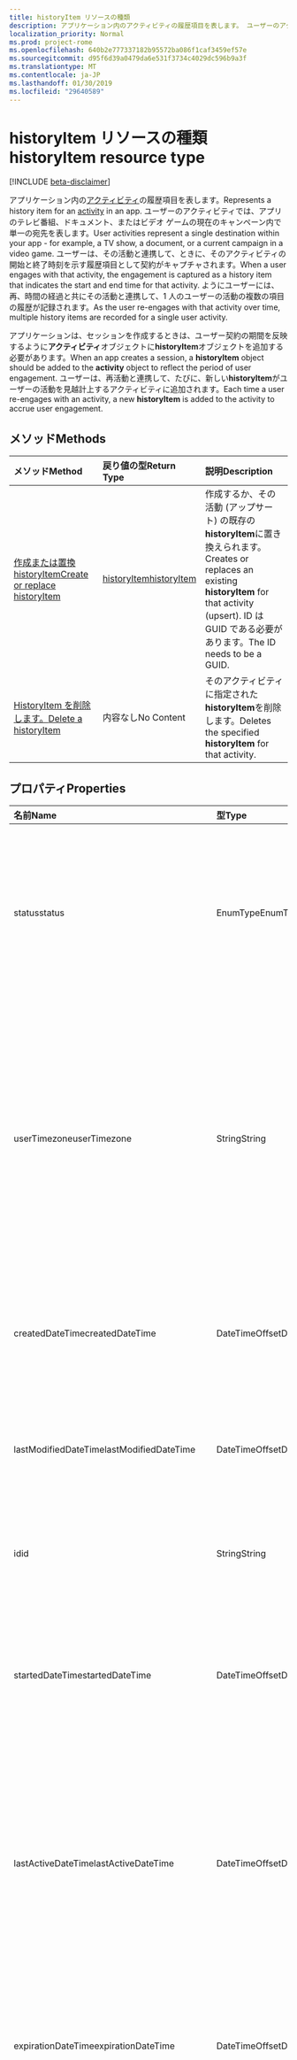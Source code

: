 ```yaml
---
title: historyItem リソースの種類
description: アプリケーション内のアクティビティの履歴項目を表します。 ユーザーのアクティビティでは、アプリのテレビ番組、ドキュメント、またはビデオ ゲームの現在のキャンペーン内で単一の宛先を表します。 ユーザーは、その活動と連携して、ときに、そのアクティビティの開始と終了時刻を示す履歴項目として契約がキャプチャされます。 ようにユーザーには、再、時間の経過と共にその活動と連携して、1 人のユーザーの活動の複数の項目の履歴が記録されます。
localization_priority: Normal
ms.prod: project-rome
ms.openlocfilehash: 640b2e777337182b95572ba086f1caf3459ef57e
ms.sourcegitcommit: d95f6d39a0479da6e531f3734c4029dc596b9a3f
ms.translationtype: MT
ms.contentlocale: ja-JP
ms.lasthandoff: 01/30/2019
ms.locfileid: "29640589"
---
```

# <a name="historyitem-resource-type"></a><span data-ttu-id="72ddc-106">historyItem リソースの種類</span><span class="sxs-lookup"><span data-stu-id="72ddc-106">historyItem resource type</span></span>

[!INCLUDE [beta-disclaimer](../../includes/beta-disclaimer.md)]

<span data-ttu-id="72ddc-107">アプリケーション内の[アクティビティ](projectrome-activity.md)の履歴項目を表します。</span><span class="sxs-lookup"><span data-stu-id="72ddc-107">Represents a history item for an [activity](projectrome-activity.md) in an app.</span></span> <span data-ttu-id="72ddc-108">ユーザーのアクティビティでは、アプリのテレビ番組、ドキュメント、またはビデオ ゲームの現在のキャンペーン内で単一の宛先を表します。</span><span class="sxs-lookup"><span data-stu-id="72ddc-108">User activities represent a single destination within your app - for example, a TV show, a document, or a current campaign in a video game.</span></span> <span data-ttu-id="72ddc-109">ユーザーは、その活動と連携して、ときに、そのアクティビティの開始と終了時刻を示す履歴項目として契約がキャプチャされます。</span><span class="sxs-lookup"><span data-stu-id="72ddc-109">When a user engages with that activity, the engagement is captured as a history item that indicates the start and end time for that activity.</span></span> <span data-ttu-id="72ddc-110">ようにユーザーには、再、時間の経過と共にその活動と連携して、1 人のユーザーの活動の複数の項目の履歴が記録されます。</span><span class="sxs-lookup"><span data-stu-id="72ddc-110">As the user re-engages with that activity over time, multiple history items are recorded for a single user activity.</span></span>

<span data-ttu-id="72ddc-111">アプリケーションは、セッションを作成するときは、ユーザー契約の期間を反映するように**アクティビティ**オブジェクトに**historyItem**オブジェクトを追加する必要があります。</span><span class="sxs-lookup"><span data-stu-id="72ddc-111">When an app creates a session, a **historyItem** object should be added to the **activity** object to reflect the period of user engagement.</span></span> <span data-ttu-id="72ddc-112">ユーザーは、再活動と連携して、たびに、新しい**historyItem**がユーザーの活動を見越計上するアクティビティに追加されます。</span><span class="sxs-lookup"><span data-stu-id="72ddc-112">Each time a user re-engages with an activity, a new **historyItem** is added to the activity to accrue user engagement.</span></span>

## <a name="methods"></a><span data-ttu-id="72ddc-113">メソッド</span><span class="sxs-lookup"><span data-stu-id="72ddc-113">Methods</span></span>

|<span data-ttu-id="72ddc-114">メソッド</span><span class="sxs-lookup"><span data-stu-id="72ddc-114">Method</span></span> | <span data-ttu-id="72ddc-115">戻り値の型</span><span class="sxs-lookup"><span data-stu-id="72ddc-115">Return Type</span></span> | <span data-ttu-id="72ddc-116">説明</span><span class="sxs-lookup"><span data-stu-id="72ddc-116">Description</span></span>|
|:------|:------------|:-----------|
|[<span data-ttu-id="72ddc-117">作成または置換 historyItem</span><span class="sxs-lookup"><span data-stu-id="72ddc-117">Create or replace historyItem</span></span>](../api/projectrome-put-historyitem.md) | [<span data-ttu-id="72ddc-118">historyItem</span><span class="sxs-lookup"><span data-stu-id="72ddc-118">historyItem</span></span>](projectrome-historyitem.md) | <span data-ttu-id="72ddc-119">作成するか、その活動 (アップサート) の既存の**historyItem**に置き換えられます。</span><span class="sxs-lookup"><span data-stu-id="72ddc-119">Creates or replaces an existing **historyItem** for that activity (upsert).</span></span> <span data-ttu-id="72ddc-120">ID は GUID である必要があります。</span><span class="sxs-lookup"><span data-stu-id="72ddc-120">The ID needs to be a GUID.</span></span>|
|[<span data-ttu-id="72ddc-121">HistoryItem を削除します。</span><span class="sxs-lookup"><span data-stu-id="72ddc-121">Delete a historyItem</span></span>](../api/projectrome-delete-historyitem.md) | <span data-ttu-id="72ddc-122">内容なし</span><span class="sxs-lookup"><span data-stu-id="72ddc-122">No Content</span></span> | <span data-ttu-id="72ddc-123">そのアクティビティに指定された**historyItem**を削除します。</span><span class="sxs-lookup"><span data-stu-id="72ddc-123">Deletes the specified **historyItem** for that activity.</span></span>|

## <a name="properties"></a><span data-ttu-id="72ddc-124">プロパティ</span><span class="sxs-lookup"><span data-stu-id="72ddc-124">Properties</span></span>

|<span data-ttu-id="72ddc-125">名前</span><span class="sxs-lookup"><span data-stu-id="72ddc-125">Name</span></span> | <span data-ttu-id="72ddc-126">型</span><span class="sxs-lookup"><span data-stu-id="72ddc-126">Type</span></span> | <span data-ttu-id="72ddc-127">説明</span><span class="sxs-lookup"><span data-stu-id="72ddc-127">Description</span></span>|
|:----|:-----|:-----------|
|<span data-ttu-id="72ddc-128">status</span><span class="sxs-lookup"><span data-stu-id="72ddc-128">status</span></span> | <span data-ttu-id="72ddc-129">EnumType</span><span class="sxs-lookup"><span data-stu-id="72ddc-129">EnumType</span></span> | <span data-ttu-id="72ddc-130">サーバーで設定します。</span><span class="sxs-lookup"><span data-stu-id="72ddc-130">Set by the server.</span></span> <span data-ttu-id="72ddc-131">有効なオブジェクトを識別するために使用する状態コードです。</span><span class="sxs-lookup"><span data-stu-id="72ddc-131">A status code used to identify valid objects.</span></span> <span data-ttu-id="72ddc-132">値: アクティブな場合、更新、削除、無視されます。</span><span class="sxs-lookup"><span data-stu-id="72ddc-132">Values: active, updated, deleted, ignored.</span></span>|
|<span data-ttu-id="72ddc-133">userTimezone</span><span class="sxs-lookup"><span data-stu-id="72ddc-133">userTimezone</span></span> | <span data-ttu-id="72ddc-134">String</span><span class="sxs-lookup"><span data-stu-id="72ddc-134">String</span></span> | <span data-ttu-id="72ddc-135">省略可能。</span><span class="sxs-lookup"><span data-stu-id="72ddc-135">Optional.</span></span> <span data-ttu-id="72ddc-136">活動の作成時に配置されましたユーザーのデバイスのアクティビティを生成するために使用するタイム ゾーンです。</span><span class="sxs-lookup"><span data-stu-id="72ddc-136">The timezone in which the user's device used to generate the activity was located at activity creation time.</span></span> <span data-ttu-id="72ddc-137">クロスプラット フォーム形式をサポートするために、Olson の Id として指定された値です。</span><span class="sxs-lookup"><span data-stu-id="72ddc-137">Values supplied as Olson IDs in order to support cross-platform representation.</span></span>|
|<span data-ttu-id="72ddc-138">createdDateTime</span><span class="sxs-lookup"><span data-stu-id="72ddc-138">createdDateTime</span></span> | <span data-ttu-id="72ddc-139">DateTimeOffset</span><span class="sxs-lookup"><span data-stu-id="72ddc-139">DateTimeOffset</span></span> | <span data-ttu-id="72ddc-140">サーバーで設定します。</span><span class="sxs-lookup"><span data-stu-id="72ddc-140">Set by the server.</span></span> <span data-ttu-id="72ddc-141">サーバー上にオブジェクトが作成されたときの utc 日時。</span><span class="sxs-lookup"><span data-stu-id="72ddc-141">DateTime in UTC when the object was created on the server.</span></span>|
|<span data-ttu-id="72ddc-142">lastModifiedDateTime</span><span class="sxs-lookup"><span data-stu-id="72ddc-142">lastModifiedDateTime</span></span> | <span data-ttu-id="72ddc-143">DateTimeOffset</span><span class="sxs-lookup"><span data-stu-id="72ddc-143">DateTimeOffset</span></span> | <span data-ttu-id="72ddc-144">サーバーで設定します。</span><span class="sxs-lookup"><span data-stu-id="72ddc-144">Set by the server.</span></span> <span data-ttu-id="72ddc-145">サーバー上にオブジェクトが変更されたときの utc 日時。</span><span class="sxs-lookup"><span data-stu-id="72ddc-145">DateTime in UTC when the object was modified on the server.</span></span>|
|<span data-ttu-id="72ddc-146">id</span><span class="sxs-lookup"><span data-stu-id="72ddc-146">id</span></span> | <span data-ttu-id="72ddc-147">String</span><span class="sxs-lookup"><span data-stu-id="72ddc-147">String</span></span> | <span data-ttu-id="72ddc-148">必須。</span><span class="sxs-lookup"><span data-stu-id="72ddc-148">Required.</span></span> <span data-ttu-id="72ddc-149">**HistoryItem**オブジェクトの GUID をクライアントに設定します。</span><span class="sxs-lookup"><span data-stu-id="72ddc-149">Client-set GUID for the **historyItem** object.</span></span>|
|<span data-ttu-id="72ddc-150">startedDateTime</span><span class="sxs-lookup"><span data-stu-id="72ddc-150">startedDateTime</span></span> | <span data-ttu-id="72ddc-151">DateTimeOffset</span><span class="sxs-lookup"><span data-stu-id="72ddc-151">DateTimeOffset</span></span> | <span data-ttu-id="72ddc-152">必須です。</span><span class="sxs-lookup"><span data-stu-id="72ddc-152">Required.</span></span> <span data-ttu-id="72ddc-153">**HistoryItem** (アクティビティ セッション) が開始されたときの UTC 日時。</span><span class="sxs-lookup"><span data-stu-id="72ddc-153">UTC DateTime when the **historyItem** (activity session) was started.</span></span> <span data-ttu-id="72ddc-154">タイムラインの履歴が必要です。</span><span class="sxs-lookup"><span data-stu-id="72ddc-154">Required for timeline history.</span></span>|
|<span data-ttu-id="72ddc-155">lastActiveDateTime</span><span class="sxs-lookup"><span data-stu-id="72ddc-155">lastActiveDateTime</span></span> | <span data-ttu-id="72ddc-156">DateTimeOffset</span><span class="sxs-lookup"><span data-stu-id="72ddc-156">DateTimeOffset</span></span> | <span data-ttu-id="72ddc-157">省略可能。</span><span class="sxs-lookup"><span data-stu-id="72ddc-157">Optional.</span></span> <span data-ttu-id="72ddc-158">**HistoryItem** (アクティビティ セッション) がアクティブまたは終了の null の場合、 **historyItem**の状態として理解された最後のときの UTC 日時は、継続中にする必要があります。</span><span class="sxs-lookup"><span data-stu-id="72ddc-158">UTC DateTime when the **historyItem** (activity session) was last understood as active or finished - if null, **historyItem** status should be Ongoing.</span></span>|
|<span data-ttu-id="72ddc-159">expirationDateTime</span><span class="sxs-lookup"><span data-stu-id="72ddc-159">expirationDateTime</span></span> | <span data-ttu-id="72ddc-160">DateTimeOffset</span><span class="sxs-lookup"><span data-stu-id="72ddc-160">DateTimeOffset</span></span> | <span data-ttu-id="72ddc-161">省略可能。</span><span class="sxs-lookup"><span data-stu-id="72ddc-161">Optional.</span></span> <span data-ttu-id="72ddc-162">**HistoryItem**がハード削除を行うときの UTC 日時。</span><span class="sxs-lookup"><span data-stu-id="72ddc-162">UTC DateTime when the **historyItem** will undergo hard-delete.</span></span> <span data-ttu-id="72ddc-163">クライアントによって設定できます。</span><span class="sxs-lookup"><span data-stu-id="72ddc-163">Can be set by the client.</span></span>|
|<span data-ttu-id="72ddc-164">activeDurationSeconds</span><span class="sxs-lookup"><span data-stu-id="72ddc-164">activeDurationSeconds</span></span> | <span data-ttu-id="72ddc-165">int</span><span class="sxs-lookup"><span data-stu-id="72ddc-165">int</span></span> | <span data-ttu-id="72ddc-166">省略可能。</span><span class="sxs-lookup"><span data-stu-id="72ddc-166">Optional.</span></span> <span data-ttu-id="72ddc-167">アクティブなユーザーの活動の期間です。</span><span class="sxs-lookup"><span data-stu-id="72ddc-167">The duration of active user engagement.</span></span> <span data-ttu-id="72ddc-168">指定されなかった場合、この**startedDateTime**と**lastActiveDateTime**から計算されます。</span><span class="sxs-lookup"><span data-stu-id="72ddc-168">if not supplied, this is calculated from the **startedDateTime** and **lastActiveDateTime**.</span></span>|

## <a name="relationships"></a><span data-ttu-id="72ddc-169">リレーションシップ</span><span class="sxs-lookup"><span data-stu-id="72ddc-169">Relationships</span></span>

|<span data-ttu-id="72ddc-170">リレーションシップ</span><span class="sxs-lookup"><span data-stu-id="72ddc-170">Relationship</span></span> | <span data-ttu-id="72ddc-171">型</span><span class="sxs-lookup"><span data-stu-id="72ddc-171">Type</span></span> | <span data-ttu-id="72ddc-172">説明</span><span class="sxs-lookup"><span data-stu-id="72ddc-172">Description</span></span>|
|:------------|:-----|:-----------|
|<span data-ttu-id="72ddc-173">activity</span><span class="sxs-lookup"><span data-stu-id="72ddc-173">activity</span></span>| [<span data-ttu-id="72ddc-174">アクティビティ</span><span class="sxs-lookup"><span data-stu-id="72ddc-174">activity</span></span>](../resources/projectrome-activity.md) | <span data-ttu-id="72ddc-175">省略可能。</span><span class="sxs-lookup"><span data-stu-id="72ddc-175">Optional.</span></span> <span data-ttu-id="72ddc-176">受け取りますおよび抑制ソリューションです。ナビゲーション プロパティに関連する活動です。</span><span class="sxs-lookup"><span data-stu-id="72ddc-176">NavigationProperty/Containment; navigation property to the associated activity.</span></span>|

## <a name="json-representation"></a><span data-ttu-id="72ddc-177">JSON 表記</span><span class="sxs-lookup"><span data-stu-id="72ddc-177">JSON representation</span></span>

<span data-ttu-id="72ddc-178">以下は、リソースの JSON 表記です。</span><span class="sxs-lookup"><span data-stu-id="72ddc-178">Here is a JSON representation of the resource.</span></span>

<!-- {
  "blockType": "resource",
  "optionalProperties": [
    "userTimezone",
    "lastActiveDateTime",
    "activeDurationSeconds"
  ],
  "@odata.type": "microsoft.graph.historyItem"
}-->

```json
{
    "status": "String (EnumType)",
    "createdDateTime": "DateTimeOffset",
    "lastModifiedDateTime": "DateTimeOffset",
    "id": "String",
    "expirationDateTime": "DateTimeOffset",
    "startedDateTime": "DateTimeOffset",
    "userTimezone": "String",
    "lastActiveDateTime": "DateTimeOffset",
    "activeDurationSeconds":"int"
}
```

<!-- uuid: 8fcb5dbc-d5aa-4681-8e31-b001d5168d79
2017-06-07 14:57:30 UTC -->
<!--
{
  "type": "#page.annotation",
  "description": "historyitem resource",
  "keywords": "",
  "section": "documentation",
  "tocPath": "",
  "suppressions": [
    "Error: /api-reference/beta/resources/projectrome-historyitem.md:\r\n      Exception processing links.\r\n    System.ArgumentException: Link Definition was null. Link text: !INCLUDE [beta-disclaimer](../../includes/beta-disclaimer.md)\r\n      at ApiDoctor.Validation.DocFile.get_LinkDestinations()\r\n      at ApiDoctor.Validation.DocSet.ValidateLinks(Boolean includeWarnings, String[] relativePathForFiles, IssueLogger issues, Boolean requireFilenameCaseMatch, Boolean printOrphanedFiles)"
  ]
}
-->
